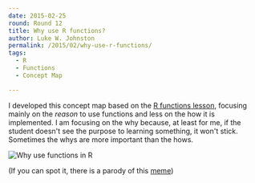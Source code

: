 ```yaml
---
date: 2015-02-25
round: Round 12
title: Why use R functions?
author: Luke W. Johnston
permalink: /2015/02/why-use-r-functions/
tags:
  - R
  - Functions
  - Concept Map

---
```


I developed this concept map based on the
[R functions lesson](swcarpentry.github.io/r-novice-inflammation/02-func-R.html),
focusing mainly on the *reason* to use functions and less on the how
it is implemented.  I am focusing on the why because, at least for me,
if the student doesn't see the purpose to learning something, it won't
stick.  Sometimes the whys are more important than the hows.

![Why use functions in R](http://i.imgur.com/RUu3bpa.jpg)

(If you can spot it, there is a parody of this
[meme](http://knowyourmeme.com/memes/do-you-even-lift))
